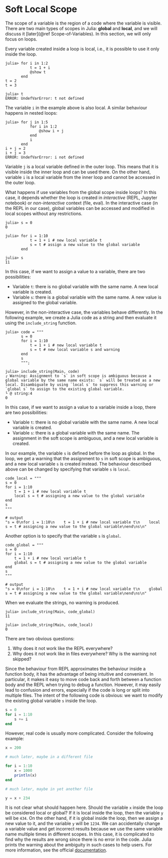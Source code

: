 # Soft Local Scope

The scope of a variable is the region of a code where the variable is visible. There are two main types of scopes in Julia: **global** and **local**, and we will discuss it [later](@ref Scope-of-Variables). In this section, we will only focus on loops.

Every variable created inside a loop is local, i.e., it is possible to use it only inside the loop.

```jldoctest
julia> for i in 1:2
           t = 1 + i
           @show t
       end
t = 2
t = 3

julia> t
ERROR: UndefVarError: t not defined
```

The variable `i` in the example above is also local. A similar behaviour happens in nested loops:

```jldoctest
julia> for j in 1:5
           for i in 1:2
               @show i + j
           end
           i
       end
i + j = 2
i + j = 3
ERROR: UndefVarError: i not defined
```

Variable `j` is a local variable defined in the outer loop.  This means that it is visible inside the inner loop and can be used there. On the other hand, variable `i` is a local variable from the inner loop and cannot be accessed in the outer loop.

What happens if use variables from the global scope inside loops? In this case, it depends whether the loop is created in *interactive* (REPL, Jupyter notebook) or *non-interactive* context (file, eval). In the interactive case (in the REPL in our case), global variables can be accessed and modified in local scopes without any restrictions.

```jldoctest
julia> s = 0
0

julia> for i = 1:10
           t = 1 + i # new local variable t
           s = t # assign a new value to the global variable
       end

julia> s
11
```

In this case, if we want to assign a value to a variable, there are two possibilities:
- Variable `t`: there is no global variable with the same name. A new local variable is created.
- Variable `s`: there is a global variable with the same name. A new value is assigned to the global variable.

However, in the non-interactive case, the variables behave differently. In the following example, we create a Julia code as a string and then evaluate it using the `include_string` function.

```jldoctest
julia> code = """
       s = 0
       for i = 1:10
           t = 1 + i # new local variable t
           s = t # new local variable s and warning
       end
       s
       """;

julia> include_string(Main, code)
┌ Warning: Assignment to `s` in soft scope is ambiguous because a global variable by the same name exists: `s` will be treated as a new local. Disambiguate by using `local s` to suppress this warning or `global s` to assign to the existing global variable.
└ @ string:4
0
```

In this case, if we want to assign a value to a variable inside a loop, there are two possibilities:
- Variable `t`: there is no global variable with the same name. A new local variable is created.
- Variable `s`: there is a global variable with the same name. The assignment in the soft scope is ambiguous, and a new local variable is created.

In our example, the variable `s` is defined before the loop as global. In the loop, we get a warning that the assignment to `s` in soft scope is ambiguous, and a new local variable `s` is created instead. The behaviour described above can be changed by specifying that variable `s` is `local`.

```jldoctest softscope; output = false
code_local = """
s = 0
for i = 1:10
    t = 1 + i # new local variable t
    local s = t # assigning a new value to the global variable
end
s
"""

# output
"s = 0\nfor i = 1:10\n    t = 1 + i # new local variable t\n    local s = t # assigning a new value to the global variable\nend\ns\n"
```

Another option is to specify that the variable `s` is `global`.

```jldoctest softscope; output = false
code_global = """
s = 0
for i = 1:10
    t = 1 + i # new local variable t
    global s = t # assigning a new value to the global variable
end
s
"""

# output
"s = 0\nfor i = 1:10\n    t = 1 + i # new local variable t\n    global s = t # assigning a new value to the global variable\nend\ns\n"
```

When we evaluate the strings, no warning is produced.

```jldoctest softscope
julia> include_string(Main, code_global)
11

julia> include_string(Main, code_local)
0
```

There are two obvious questions:
1. Why does it not work like the REPL everywhere?
2. Why does it not work like in files everywhere? Why is the warning not skipped?

Since the behaviour from REPL approximates the behaviour inside a function body, it has the advantage of being intuitive and convenient. In particular, it makes it easy to move code back and forth between a function body and the REPL when trying to debug a function. However, it may easily lead to confusion and errors, especially if the code is long or split into multiple files. The intent of the following code is obvious: we want to modify the existing global variable `s` inside the loop.

```julia
s = 0
for i = 1:10
    s += i
end
```

However, real code is usually more complicated. Consider the following example:

```julia
x = 200

# much later, maybe in a different file

for i = 1:10
    x = 1000
    println(x)
end

# much later, maybe in yet another file

y = x + 234
```

It is not clear what should happen here. Should the variable `x` inside the loop be considered local or global? If it is local inside the loop, then the variable `y` will be `434`. On the other hand, if it is global inside the loop, then we assign a new value to it, and the variable `y` will be `1234`. We can accidentally change a variable value and get incorrect results because we use the same variable name multiple times in different scopes.  In this case, it is complicated to find why the results are wrong since there is no error in the code. Julia prints the warning about the ambiguity in such cases to help users. For more information, see the official [documentation](https://docs.julialang.org/en/v1/manual/variables-and-scoping/).
